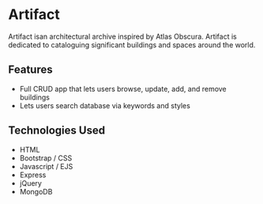 # Artifact
Artifact isan architectural archive inspired by Atlas Obscura. 
Artifact is dedicated to cataloguing significant 
buildings and spaces around the world.

## Features
* Full CRUD app that lets users browse, update, add, and remove buildings
* Lets users search database via keywords and styles

## Technologies Used
* HTML 
* Bootstrap / CSS
* Javascript / EJS
* Express
* jQuery
* MongoDB
